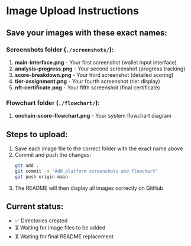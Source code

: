 # Image Upload Instructions

## Save your images with these exact names:

### Screenshots folder (`./screenshots/`):
1. **main-interface.png** - Your first screenshot (wallet input interface)
2. **analysis-progress.png** - Your second screenshot (progress tracking)
3. **score-breakdown.png** - Your third screenshot (detailed scoring)
4. **tier-assignment.png** - Your fourth screenshot (tier display)
5. **nft-certificate.png** - Your fifth screenshot (final certificate)

### Flowchart folder (`./flowchart/`):
1. **onchain-score-flowchart.png** - Your system flowchart diagram

## Steps to upload:
1. Save each image file to the correct folder with the exact name above
2. Commit and push the changes:
   ```bash
   git add .
   git commit -m "Add platform screenshots and flowchart"
   git push origin main
   ```
3. The README will then display all images correctly on GitHub

## Current status:
- ✅ Directories created
- ⏳ Waiting for image files to be added
- ⏳ Waiting for final README replacement
